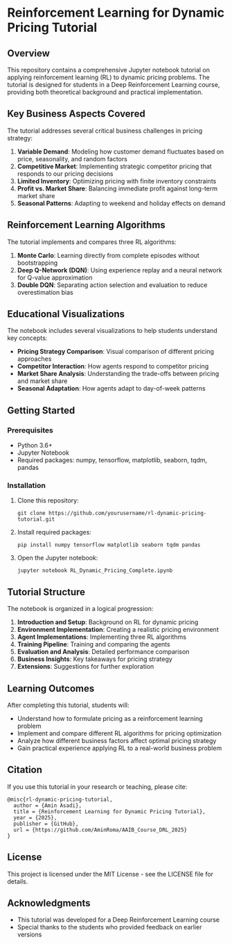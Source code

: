 # Reinforcement Learning for Dynamic Pricing Tutorial

## Overview

This repository contains a comprehensive Jupyter notebook tutorial on applying reinforcement learning (RL) to dynamic pricing problems. The tutorial is designed for students in a Deep Reinforcement Learning course, providing both theoretical background and practical implementation.

## Key Business Aspects Covered

The tutorial addresses several critical business challenges in pricing strategy:

1. **Variable Demand**: Modeling how customer demand fluctuates based on price, seasonality, and random factors
2. **Competitive Market**: Implementing strategic competitor pricing that responds to our pricing decisions
3. **Limited Inventory**: Optimizing pricing with finite inventory constraints
4. **Profit vs. Market Share**: Balancing immediate profit against long-term market share
5. **Seasonal Patterns**: Adapting to weekend and holiday effects on demand

## Reinforcement Learning Algorithms

The tutorial implements and compares three RL algorithms:

1. **Monte Carlo**: Learning directly from complete episodes without bootstrapping
2. **Deep Q-Network (DQN)**: Using experience replay and a neural network for Q-value approximation
3. **Double DQN**: Separating action selection and evaluation to reduce overestimation bias

## Educational Visualizations

The notebook includes several visualizations to help students understand key concepts:

- **Pricing Strategy Comparison**: Visual comparison of different pricing approaches
- **Competitor Interaction**: How agents respond to competitor pricing
- **Market Share Analysis**: Understanding the trade-offs between pricing and market share
- **Seasonal Adaptation**: How agents adapt to day-of-week patterns

## Getting Started

### Prerequisites

- Python 3.6+
- Jupyter Notebook
- Required packages: numpy, tensorflow, matplotlib, seaborn, tqdm, pandas

### Installation

1. Clone this repository:
   ```
   git clone https://github.com/yourusername/rl-dynamic-pricing-tutorial.git
   ```

2. Install required packages:
   ```
   pip install numpy tensorflow matplotlib seaborn tqdm pandas
   ```

3. Open the Jupyter notebook:
   ```
   jupyter notebook RL_Dynamic_Pricing_Complete.ipynb
   ```

## Tutorial Structure

The notebook is organized in a logical progression:

1. **Introduction and Setup**: Background on RL for dynamic pricing
2. **Environment Implementation**: Creating a realistic pricing environment
3. **Agent Implementations**: Implementing three RL algorithms
4. **Training Pipeline**: Training and comparing the agents
5. **Evaluation and Analysis**: Detailed performance comparison
6. **Business Insights**: Key takeaways for pricing strategy
7. **Extensions**: Suggestions for further exploration

## Learning Outcomes

After completing this tutorial, students will:

- Understand how to formulate pricing as a reinforcement learning problem
- Implement and compare different RL algorithms for pricing optimization
- Analyze how different business factors affect optimal pricing strategy
- Gain practical experience applying RL to a real-world business problem

## Citation

If you use this tutorial in your research or teaching, please cite:

```
@misc{rl-dynamic-pricing-tutorial,
  author = {Amin Asadi},
  title = {Reinforcement Learning for Dynamic Pricing Tutorial},
  year = {2025},
  publisher = {GitHub},
  url = {https://github.com/AminRoma/AAIB_Course_DRL_2025}
}
```

## License

This project is licensed under the MIT License - see the LICENSE file for details.

## Acknowledgments

- This tutorial was developed for a Deep Reinforcement Learning course
- Special thanks to the students who provided feedback on earlier versions
